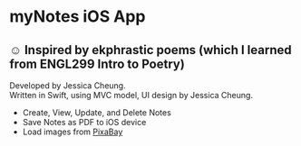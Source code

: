 # myNotes iOS App

## :relaxed: Inspired by ekphrastic poems (which I learned from ENGL299 Intro to Poetry)

Developed by Jessica Cheung.  
Written in Swift, using MVC model, UI design by Jessica Cheung.

- Create, View, Update, and Delete Notes
- Save Notes as PDF to iOS device
- Load images from [PixaBay](https://pixabay.com/photos/)
